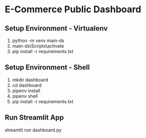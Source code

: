 # E-Commerce Public Dashboard

## Setup Environment - Virtualenv
1. python -m venv main-ds
2. main-ds\Scripts\activate
3. pip install -r requirements.txt

## Setup Environment - Shell
1. mkdir dashboard
2. cd dashboard
3. pipenv install
4. pipenv shell
5. pip install -r requirements.txt

## Run Streamlit App
streamlit run dashboard.py

